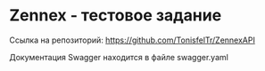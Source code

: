 <h1>Zennex - тестовое задание</h1>

<p>Ссылка на репозиторий: <a href="https://github.com/TonisfelTr/ZennexAPI">https://github.com/TonisfelTr/ZennexAPI</a></p>
<p>Документация Swagger находится в файле swagger.yaml</p>
